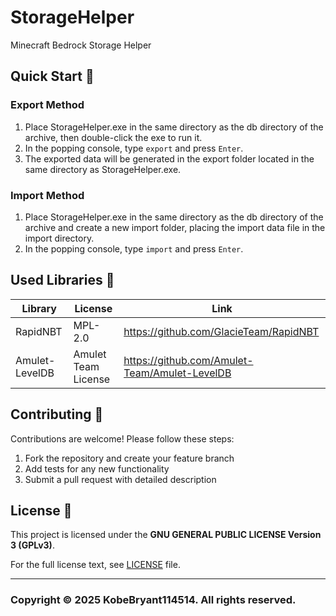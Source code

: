# StorageHelper
Minecraft Bedrock Storage Helper

## Quick Start 🚀
### Export Method
1. Place StorageHelper.exe in the same directory as the db directory of the archive, then double-click the exe to run it.
2. In the popping console, type `export` and press `Enter`.
3. The exported data will be generated in the export folder located in the same directory as StorageHelper.exe.

### Import Method
1. Place StorageHelper.exe in the same directory as the db directory of the archive and create a new import folder, placing the import data file in the import directory.
2. In the popping console, type `import` and press `Enter`.

## Used Libraries 📖
| Library          | License             | Link                                            |
| ---------------- | ------------------- | ----------------------------------------------- |
| RapidNBT         | MPL-2.0             | <https://github.com/GlacieTeam/RapidNBT>        |
| Amulet-LevelDB   | Amulet Team License | <https://github.com/Amulet-Team/Amulet-LevelDB> |

## Contributing 🤝
Contributions are welcome! Please follow these steps:

1. Fork the repository and create your feature branch
2. Add tests for any new functionality
3. Submit a pull request with detailed description


## License 📄
This project is licensed under the **GNU GENERAL PUBLIC LICENSE Version 3 (GPLv3)**.  

For the full license text, see [LICENSE](LICENSE) file.  

---

### Copyright © 2025 KobeBryant114514. All rights reserved.